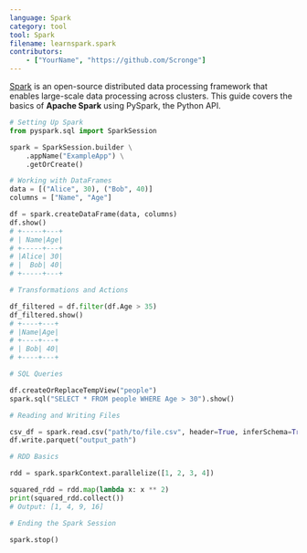 ```yaml
---
language: Spark
category: tool
tool: Spark
filename: learnspark.spark
contributors:
    - ["YourName", "https://github.com/Scronge"]
---
```


[Spark](https://spark.apache.org/) is an open-source distributed data processing framework that enables large-scale data processing across clusters. This guide covers the basics of **Apache Spark** using PySpark, the Python API.

```python
# Setting Up Spark
from pyspark.sql import SparkSession

spark = SparkSession.builder \
    .appName("ExampleApp") \
    .getOrCreate()

# Working with DataFrames
data = [("Alice", 30), ("Bob", 40)]
columns = ["Name", "Age"]

df = spark.createDataFrame(data, columns)
df.show()
# +-----+---+
# | Name|Age|
# +-----+---+
# |Alice| 30|
# |  Bob| 40|
# +-----+---+

# Transformations and Actions

df_filtered = df.filter(df.Age > 35)
df_filtered.show()
# +----+---+
# |Name|Age|
# +----+---+
# | Bob| 40|
# +----+---+

# SQL Queries

df.createOrReplaceTempView("people")
spark.sql("SELECT * FROM people WHERE Age > 30").show()

# Reading and Writing Files

csv_df = spark.read.csv("path/to/file.csv", header=True, inferSchema=True)
df.write.parquet("output_path")

# RDD Basics

rdd = spark.sparkContext.parallelize([1, 2, 3, 4])

squared_rdd = rdd.map(lambda x: x ** 2)
print(squared_rdd.collect())
# Output: [1, 4, 9, 16]

# Ending the Spark Session

spark.stop()
